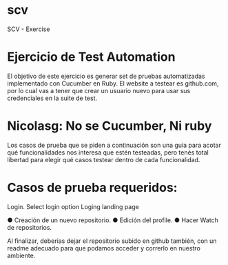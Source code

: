 # scv
SCV - Exercise 


# Ejercicio de Test Automation

El objetivo de este ejercicio es generar set de pruebas automatizadas implementado
con Cucumber en Ruby. El website a testear es github.com, por lo cual vas a tener que crear
un usuario nuevo para usar sus credenciales en la suite de test.

# Nicolasg: No se Cucumber, Ni ruby

Los casos de prueba que se piden a continuación son una guía para acotar qué
funcionalidades nos interesa que estén testeadas, pero tenés total libertad para elegir qué
casos testear dentro de cada funcionalidad.

# Casos de prueba requeridos:

 Login.
    Select login option 
      Loging landing page
        

● Creación de un nuevo repositorio.
● Edición del profile.
● Hacer Watch de repositorios.

Al finalizar, deberias dejar el repositorio subido en github también, con un readme
adecuado para que podamos acceder y correrlo en nuestro ambiente.
